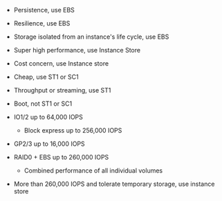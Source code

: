 - Persistence, use EBS
- Resilience, use EBS
- Storage isolated from an instance's life cycle, use EBS
- Super high performance, use Instance Store
- Cost concern, use Instance store

- Cheap, use ST1 or SC1
- Throughput or streaming, use ST1
- Boot, not ST1 or SC1

- IO1/2 up to 64,000 IOPS
	- Block express up to 256,000 IOPS
- GP2/3 up to 16,000 IOPS
- RAID0 + EBS up to 260,000 IOPS
	- Combined performance of all individual volumes
- More than 260,000 IOPS and tolerate temporary storage, use instance store

